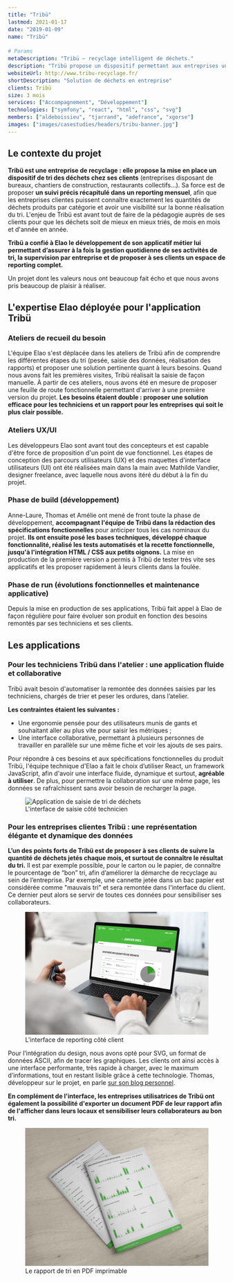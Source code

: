```yaml
---
title: "Tribü"
lastmod: 2021-01-17
date: "2019-01-09"
name: "Tribü"

# Params
metaDescription: "Tribü — recyclage intelligent de déchets."
description: "Tribü propose un dispositif permettant aux entreprises un recyclage intelligent de leurs déchets."
websiteUrl: http://www.tribu-recyclage.fr/
shortDescription: "Solution de déchets en entreprise"
clients: Tribü
size: 3 mois
services: ["Accompagnement", "Développement"]
technologies: ["symfony", "react", "html", "css", "svg"]
members: ["aldeboissieu", "tjarrand", "adefrance", "xgorse"]
images: ["images/casestudies/headers/tribu-banner.jpg"]
---
```


## Le contexte du projet

**Tribü est une entreprise de recyclage : elle propose la mise en place un dispositif de tri des déchets chez ses clients** (entreprises disposant de bureaux, chantiers de construction, restaurants collectifs…). Sa force est de proposer **un suivi précis récapitulé dans un reporting mensuel**, afin que les entreprises clientes puissent connaître exactement les quantités de déchets produits par catégorie et avoir une visibilité sur la bonne réalisation du tri. L'enjeu de Tribü est avant tout de faire de la pédagogie auprès de ses clients pour que les déchets soit de mieux en mieux triés, de mois en mois et d'année en année.

**Tribü a confié à Elao le développement de son applicatif métier lui permettant d’assurer à la fois la gestion quotidienne de ses activités de tri, la supervision par entreprise et de proposer à ses clients un espace de reporting complet.** 

Un projet dont les valeurs nous ont beaucoup fait écho et que nous avons pris beaucoup de plaisir à réaliser. 

## L'expertise Elao déployée pour l'application Tribü

### Ateliers de recueil du besoin
L'équipe Elao s'est déplacée dans les ateliers de Tribü afin de comprendre les différentes étapes du tri (pesée, saisie des données, réalisation des rapports) et proposer une solution pertinente quant à leurs besoins. Quand nous avons fait les premières visites, Tribü réalisait la saisie de façon manuelle.
À partir de ces ateliers, nous avons été en mesure de proposer une feuille de route fonctionnelle permettant d'arriver à une première version du projet. 
**Les besoins étaient double : proposer une solution efficace pour les techniciens et un rapport pour les entreprises qui soit le plus clair possible.**

### Ateliers UX/UI
Les développeurs Elao sont avant tout des concepteurs et est capable d'être force de proposition d'un point de vue fonctionnel. 
Les étapes de conception des parcours utilisateurs (UX) et des maquettes d'interface utilisateurs (UI) ont été réalisées main dans la main avec Mathilde Vandier, designer freelance, avec laquelle nous avons itéré du début à la fin du projet. 

### Phase de build (développement) 
Anne-Laure, Thomas et Amélie ont mené de front toute la phase de développement, **accompagnant l'équipe de Tribü dans la rédaction des spécifications fonctionnelles** pour anticiper tous les cas nominaux du projet. **Ils ont ensuite posé les bases techniques, développé chaque fonctionnalité, réalisé les tests automatisés et la recette fonctionnelle, jusqu'à l'intégration HTML / CSS aux petits oignons.** La mise en production de la première version a permis à Tribü de tester très vite ses applicatifs et les proposer rapidement à leurs clients dans la foulée.

### Phase de run (évolutions fonctionnelles et maintenance applicative)
Depuis la mise en production de ses applications, Tribü fait appel à Elao de façon régulière pour faire évoluer son produit en fonction des besoins remontés par ses techniciens et ses clients.  


## Les applications

### Pour les techniciens Tribü dans l'atelier : une application fluide et collaborative

Tribü avait besoin d'automatiser la remontée des données saisies par les techniciens, chargés de trier et peser les ordures, dans l’atelier. 

**Les contraintes étaient les suivantes :**

* Une ergonomie pensée pour des utilisateurs munis de gants et souhaitant aller au plus vite pour saisir les métriques ;
* Une interface collaborative, permettant à plusieurs personnes de travailler en parallèle sur une même fiche et voir les ajouts de ses pairs.

Pour répondre à ces besoins et aux spécifications fonctionnelles du produit Tribü, l'équipe technique d'Elao a fait le choix d’utiliser React, un framework JavaScript, afin d'avoir une interface fluide, dynamique et surtout, **agréable à utiliser**. De plus, pour permettre la collaboration sur une même page, les données se rafraîchissent sans avoir besoin de recharger la page.

<figure>
    <img src="images/casestudies/tribu-saisie.png" alt="Application de saisie de tri de déchets">
    <figcaption>
      <span class="figure__legend">L'interface de saisie côté technicien</span>
    </figcaption>
</figure>

### Pour les entreprises clientes Tribü : une représentation élégante et dynamique des données

**L’un des points forts de Tribü est de proposer à ses clients de suivre la quantité de déchets jetés chaque mois, et surtout de connaître le résultat du tri.** Il est par exemple possible, pour le carton ou le papier, de connaître le pourcentage de “bon” tri, afin d’améliorer la démarche de recyclage au sein de l’entreprise. Par exemple, une cannette jetée dans un bac papier est considérée comme "mauvais tri" et sera remontée dans l'interface du client. Ce dernier peut alors se servir de toutes ces données pour sensibiliser ses collaborateurs. 

<figure>
    <img src="images/casestudies/tribu-reporting.png" alt="Rapport de tri de déchets">
    <figcaption>
      <span class="figure__legend">L'interface de reporting côté client</span>
    </figcaption>
</figure>

Pour  l’intégration du design, nous avons opté pour SVG, un format de données ASCII, afin de tracer les graphiques. Les clients ont ainsi accès à une interface performante, très rapide à charger, avec le maximum d’informations, tout en restant lisible grâce à cette technologie. Thomas, développeur sur le projet, en parle [sur son blog personnel](https://thomas.jarrand.fr/blog/symfony-twig-svg/).

**En complément de l'interface, les entreprises utilisatrices de Tribü ont également la possibilité d'exporter un document PDF de leur rapport afin de l'afficher dans leurs locaux et sensibiliser leurs collaborateurs au bon tri.**

<figure>
    <img src="images/casestudies/tribu-reporting-pdf.png" alt="Rapport de tri de déchets en PDF imprimable">
    <figcaption>
      <span class="figure__legend">Le rapport de tri en PDF imprimable</span>
    </figcaption>
</figure>
